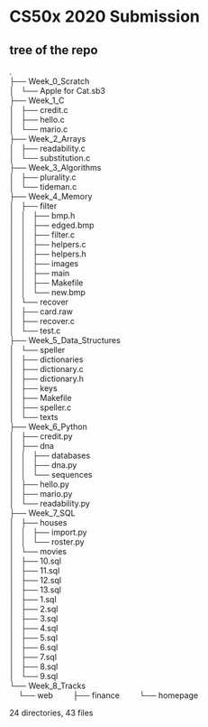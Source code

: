 # CS50x 2020 Submission

## tree of the repo
.  
├── Week_0_Scratch  
│   └── Apple for Cat.sb3  
├── Week_1_C  
│   ├── credit.c  
│   ├── hello.c  
│   └── mario.c  
├── Week_2_Arrays  
│   ├── readability.c  
│   └── substitution.c  
├── Week_3_Algorithms  
│   ├── plurality.c  
│   └── tideman.c  
├── Week_4_Memory  
│   ├── filter  
│   │   ├── bmp.h  
│   │   ├── edged.bmp  
│   │   ├── filter.c  
│   │   ├── helpers.c  
│   │   ├── helpers.h  
│   │   ├── images  
│   │   ├── main  
│   │   ├── Makefile  
│   │   └── new.bmp  
│   └── recover  
│       ├── card.raw  
│       ├── recover.c  
│       └── test.c  
├── Week_5_Data_Structures  
│   └── speller  
│       ├── dictionaries  
│       ├── dictionary.c  
│       ├── dictionary.h  
│       ├── keys  
│       ├── Makefile  
│       ├── speller.c  
│       └── texts  
├── Week_6_Python  
│   ├── credit.py  
│   ├── dna  
│   │   ├── databases  
│   │   ├── dna.py  
│   │   └── sequences  
│   ├── hello.py  
│   ├── mario.py  
│   └── readability.py  
├── Week_7_SQL  
│   ├── houses  
│   │   ├── import.py  
│   │   └── roster.py  
│   └── movies  
│       ├── 10.sql  
│       ├── 11.sql  
│       ├── 12.sql  
│       ├── 13.sql  
│       ├── 1.sql  
│       ├── 2.sql  
│       ├── 3.sql  
│       ├── 4.sql  
│       ├── 5.sql  
│       ├── 6.sql  
│       ├── 7.sql  
│       ├── 8.sql  
│       └── 9.sql  
└── Week_8_Tracks  
    └── web
        ├── finance
        └── homepage  
  
24 directories, 43 files  
